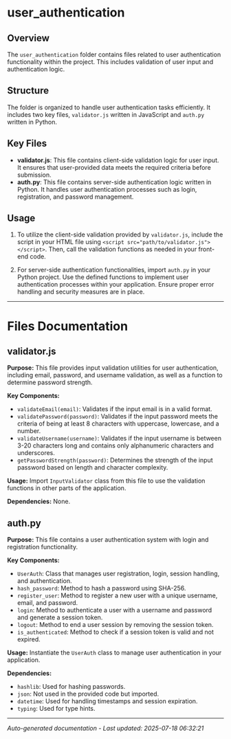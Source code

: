 # user_authentication

## Overview
The `user_authentication` folder contains files related to user authentication functionality within the project. This includes validation of user input and authentication logic.

## Structure
The folder is organized to handle user authentication tasks efficiently. It includes two key files, `validator.js` written in JavaScript and `auth.py` written in Python.

## Key Files
- **validator.js**: This file contains client-side validation logic for user input. It ensures that user-provided data meets the required criteria before submission.
- **auth.py**: This file contains server-side authentication logic written in Python. It handles user authentication processes such as login, registration, and password management.

## Usage
1. To utilize the client-side validation provided by `validator.js`, include the script in your HTML file using `<script src="path/to/validator.js"></script>`. Then, call the validation functions as needed in your front-end code.
   
2. For server-side authentication functionalities, import `auth.py` in your Python project. Use the defined functions to implement user authentication processes within your application. Ensure proper error handling and security measures are in place.

---

# Files Documentation

## validator.js

**Purpose:** This file provides input validation utilities for user authentication, including email, password, and username validation, as well as a function to determine password strength.

**Key Components:**
- `validateEmail(email)`: Validates if the input email is in a valid format.
- `validatePassword(password)`: Validates if the input password meets the criteria of being at least 8 characters with uppercase, lowercase, and a number.
- `validateUsername(username)`: Validates if the input username is between 3-20 characters long and contains only alphanumeric characters and underscores.
- `getPasswordStrength(password)`: Determines the strength of the input password based on length and character complexity.

**Usage:** Import `InputValidator` class from this file to use the validation functions in other parts of the application.

**Dependencies:** None.

## auth.py

**Purpose:** This file contains a user authentication system with login and registration functionality.

**Key Components:**
- `UserAuth`: Class that manages user registration, login, session handling, and authentication.
- `hash_password`: Method to hash a password using SHA-256.
- `register_user`: Method to register a new user with a unique username, email, and password.
- `login`: Method to authenticate a user with a username and password and generate a session token.
- `logout`: Method to end a user session by removing the session token.
- `is_authenticated`: Method to check if a session token is valid and not expired.

**Usage:** Instantiate the `UserAuth` class to manage user authentication in your application.

**Dependencies:**
- `hashlib`: Used for hashing passwords.
- `json`: Not used in the provided code but imported.
- `datetime`: Used for handling timestamps and session expiration.
- `typing`: Used for type hints.

---
*Auto-generated documentation - Last updated: 2025-07-18 06:32:21*
